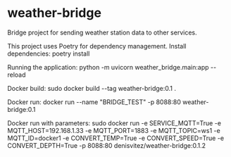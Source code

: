 # weather-bridge
Bridge project for sending weather station data to other services.

This project uses Poetry for dependency management.
Install dependencies: poetry install

Running the application:
python -m uvicorn weather_bridge.main:app --reload

Docker build:
sudo docker build --tag weather-bridge:0.1 .

Docker run:
docker run --name "BRIDGE_TEST" -p 8088:80 weather-bridge:0.1

Docker run with parameters:
sudo docker run -e SERVICE_MQTT=True -e MQTT_HOST=192.168.1.33 -e MQTT_PORT=1883 -e MQTT_TOPIC=ws1 -e MQTT_ID=docker1 -e CONVERT_TEMP=True -e CONVERT_SPEED=True -e CONVERT_DEPTH=True -p 8088:80 denisvitez/weather-bridge:0.1.2
